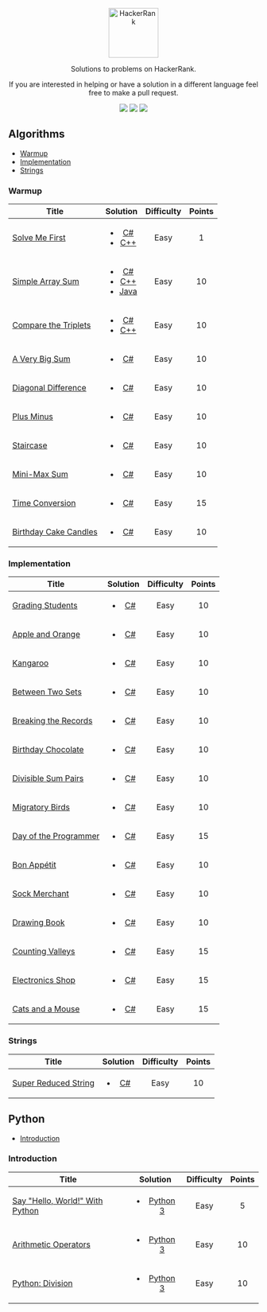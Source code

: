 <p align="center">
	<a href="https://www.hackerrank.com/avisheksaha123"><img width src="https://hrcdn.net/hackerrank/assets/styleguide/logo_wordmark-13074b67abceb42ce8fd38bdeaac6926.svg" alt="HackerRank" height="100" width="100" ></a>
</p>
<p align="center">
    Solutions to problems on HackerRank.
</p>
<p align="center">
	If you are interested in helping or have a solution in a different language feel free to make a pull request.
</p>

<p align="center">
	<img src="https://img.shields.io/badge/Problems%20Solved-29-brightgreen.svg">
	<img src="https://img.shields.io/badge/Language-C%23%2FJava/Python-orange.svg">
	<img src="https://img.shields.io/badge/Last%20Update-30%20May%202020-green.svg">
</p>


## Algorithms
- [Warmup](https://github.com/sahaavi/HackerRank/tree/master/Algorithms/Warmup)
- [Implementation](https://github.com/sahaavi/HackerRank/tree/master/Algorithms/Implementation)
- [Strings](https://github.com/sahaavi/HackerRank/tree/master/Algorithms/Strings)

### Warmup
| Title           |  Solution       | Difficulty    | Points          |
|---------------- |:---------------:| :-------------:|:--------------:|
|[Solve Me First](https://www.hackerrank.com/challenges/solve-me-first)| <ul><li>[C#](./Algorithms/Warmup/Solve%20Me%20First/Solution.cs)</li><li>[C++](./Algorithms/Warmup/Solve%20Me%20First/Solution.cpp)</li><ul> | Easy | 1 ||
|[Simple Array Sum](https://www.hackerrank.com/challenges/simple-array-sum)| <ul><li>[C#](./Algorithms/Warmup/Simple%20Array%20Sum/Solution.cs)</li><li>[C++](./Algorithms/Warmup/Simple%20Array%20Sum/Solution.cpp)</li><li>[Java](./Algorithms/Warmup/Simple%20Array%20Sum/Solution.java)</li><ul> | Easy | 10 ||
|[Compare the Triplets](https://www.hackerrank.com/challenges/compare-the-triplets)| <ul><li>[C#](./Algorithms/Warmup/Compare%20the%20Triplets/Solution.cs)</li><li>[C++](./Algorithms/Warmup/Compare%20the%20Triplets/Solution.cpp)</li><ul> | Easy | 10 ||
|[A Very Big Sum](https://www.hackerrank.com/challenges/a-very-big-sum)| <ul><li>[C#](./Algorithms/Warmup/A%20Very%20Big%20Sum/Solution.cs)</li><ul> | Easy | 10 ||
|[Diagonal Difference](https://www.hackerrank.com/challenges/diagonal-difference)| <ul><li>[C#](./Algorithms/Warmup/Diagonal%20Difference)</li><ul> | Easy | 10 ||
|[Plus Minus](https://www.hackerrank.com/challenges/plus-minus)| <ul><li>[C#](./Algorithms/Warmup/Plus%20Minus/Solution.cs)</li><ul> | Easy | 10 ||
|[Staircase](https://www.hackerrank.com/challenges/staircase)| <ul><li>[C#](./Algorithms/Warmup/Staircase/Solution.cs)</li><ul> | Easy | 10 ||
|[Mini-Max Sum](https://www.hackerrank.com/challenges/mini-max-sum)| <ul><li>[C#](./Algorithms/Warmup/Mini-Max%20Sum/Solution.cs)</li><ul> | Easy | 10 ||
|[Time Conversion](https://www.hackerrank.com/challenges/time-conversion)| <ul><li>[C#](./Algorithms/Warmup/Time%20Conversion/Solution.cs)</li><ul> | Easy | 15 ||
|[Birthday Cake Candles](https://www.hackerrank.com/challenges/birthday-cake-candles)| <ul><li>[C#](./Algorithms/Warmup/Birthday%20Cake%20Candles/Solution.cs)</li><ul> | Easy | 10 ||


### Implementation
| Title           |  Solution       | Difficulty    | Points          |
|---------------- |:---------------:| :-------------:|:--------------:|
|[Grading Students](https://www.hackerrank.com/challenges/grading/problem)| <ul><li>[C#](./Algorithms/Implementation/Grading%20Students/Solution.cs)</li><ul> | Easy | 10 ||
|[Apple and Orange](https://www.hackerrank.com/challenges/apple-and-orange/problem)| <ul><li>[C#](./Algorithms/Implementation/Apple%20and%20Orange/Solution.cs)</li><ul> | Easy | 10 ||
|[Kangaroo](https://www.hackerrank.com/challenges/kangaroo/problem)| <ul><li>[C#](./Algorithms/Implementation/Kangaroo/Solution.cs)</li><ul> | Easy | 10 ||
|[Between Two Sets](https://www.hackerrank.com/challenges/between-two-sets/problem)| <ul><li>[C#](./Algorithms/Implementation/Between%20Two%20Sets/Solution.cs)</li><ul> | Easy | 10 ||
|[Breaking the Records](https://www.hackerrank.com/challenges/breaking-best-and-worst-records/problem)| <ul><li>[C#](./Algorithms/Implementation/Breaking%20the%20Records/Solution.cs)</li><ul> | Easy | 10 ||
|[Birthday Chocolate](https://www.hackerrank.com/challenges/the-birthday-bar/problem)| <ul><li>[C#](./Algorithms/Implementation/Birthday%20Chocolate/Solution.cs)</li><ul> | Easy | 10 ||
|[Divisible Sum Pairs](https://www.hackerrank.com/challenges/divisible-sum-pairs/problem)| <ul><li>[C#](./Algorithms/Implementation/Divisible%20Sum%20Pairs/Solution.cs)</li><ul> | Easy | 10 ||
|[Migratory Birds](https://www.hackerrank.com/challenges/migratory-birds/problem)| <ul><li>[C#](./Algorithms/Implementation/Migratory%20Birds/Solution.cs)</li><ul> | Easy | 10 ||
|[Day of the Programmer](https://www.hackerrank.com/challenges/day-of-the-programmer/problem)| <ul><li>[C#](./Algorithms/Implementation/Day%20of%20the%20Programmer/Solution.cs)</li><ul> | Easy | 15 ||
|[Bon Appétit](https://www.hackerrank.com/challenges/bon-appetit/problem)| <ul><li>[C#](./Algorithms/Implementation/Bon%20App%C3%A9tit/Solution.cs)</li><ul> | Easy | 10 ||
|[Sock Merchant](https://www.hackerrank.com/challenges/sock-merchant/problem)| <ul><li>[C#](./Algorithms/Implementation/Sock%20Merchant/Solution.cs)</li><ul> | Easy | 10 ||
|[Drawing Book](https://www.hackerrank.com/challenges/drawing-book/problem)| <ul><li>[C#](./Algorithms/Implementation/Drawing%20Book/Solution.cs)</li><ul> | Easy | 10 ||
|[Counting Valleys](https://www.hackerrank.com/challenges/counting-valleys/problem)| <ul><li>[C#](./Algorithms/Implementation/Counting%20Valleys/Solution.cs)</li><ul> | Easy | 15 ||
|[Electronics Shop](https://www.hackerrank.com/challenges/electronics-shop/problem)| <ul><li>[C#](./Algorithms/Implementation/Electronics%20Shop/Solution.cs)</li><ul> | Easy | 15 ||
|[Cats and a Mouse](https://www.hackerrank.com/challenges/cats-and-a-mouse/problem)| <ul><li>[C#](./Algorithms/Implementation/Cats%20and%20a%20Mouse/Solution.cs)</li><ul> | Easy | 15 ||
	

### Strings
| Title           |  Solution       | Difficulty    | Points          |
|---------------- |:---------------:| :-------------:|:--------------:|
|[Super Reduced String](https://www.hackerrank.com/challenges/reduced-string/problem)| <ul><li>[C#](./Algorithms/Strings/Super%20Reduced%20String/Solution.cs)</li><ul> | Easy | 10 ||
	





## Python
- [Introduction](https://github.com/sahaavi/HackerRank/tree/master/Python/Introduction)

### Introduction
| Title           |  Solution       | Difficulty    | Points          |
|---------------- |:---------------:| :-------------:|:--------------:|
|[Say "Hello, World!" With Python](https://www.hackerrank.com/challenges/py-hello-world/problem)| <ul><li>[Python 3](./Python/Introduction/Say%20%22Hello%2C%20World!%22%20With%20Python/Solution.py)</li><ul> | Easy | 5 ||
|[Arithmetic Operators](https://www.hackerrank.com/challenges/python-arithmetic-operators/problem)| <ul><li>[Python 3](./Python/Introduction/Arithmetic%20Operators/Solution.py)</li><ul> | Easy | 10 ||
|[Python: Division](https://www.hackerrank.com/challenges/python-division/problem)| <ul><li>[Python 3](./Python/Introduction/Python:%20Division/Solution.py)</li><ul> | Easy | 10 ||



[Problems Solved]:https://img.shields.io/badge/Problems%20Solved-04-brightgreen.svg
[Language]:https://img.shields.io/badge/Language-C%23%2FJava-orange.svg
[Last Update]:https://img.shields.io/badge/Last%20Update-08%20Apr%202020-green.svg
